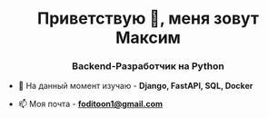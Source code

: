 <h1 align="center">Приветствую 👋, меня зовут Максим</h1>
<h3 align="center">Backend-Разработчик на Python</h3>

- 🌱 На данный момент изучаю - **Django, FastAPI, SQL, Docker**

- 📫 Моя почта - **foditoon1@gmail.com**
